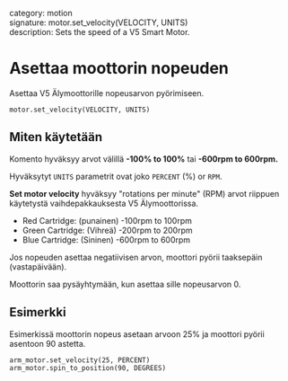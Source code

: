 category: motion  
signature: motor.set_velocity(VELOCITY, UNITS)  
description: Sets the speed of a V5 Smart Motor.

# Asettaa moottorin nopeuden

Asettaa V5 Älymoottorille nopeusarvon pyörimiseen.

```don 
motor.set_velocity(VELOCITY, UNITS)
```

## Miten käytetään

Komento hyväksyy arvot välillä **-100% to 100%** tai **-600rpm to 600rpm.**

Hyväksytyt `UNITS` parametrit ovat joko `PERCENT` (%) or `RPM`.

**Set motor velocity** hyväksyy  "rotations per minute" (RPM) arvot riippuen käytetystä vaihdepakkauksesta V5 Älymoottorissa.

* Red Cartridge: (punainen) -100rpm to 100rpm
* Green Cartridge: (Vihreä) -200rpm to 200rpm
* Blue Cartridge: (Sininen) -600rpm to 600rpm

Jos nopeuden asettaa negatiivisen arvon, moottori pyörii taaksepäin (vastapäivään).

Moottorin saa pysäyhtymään, kun asettaa sille nopeusarvon 0.

## Esimerkki

Esimerkissä moottorin nopeus asetaan arvoon 25% ja moottori pyörii asentoon 90 astetta.

```don
arm_motor.set_velocity(25, PERCENT)
arm_motor.spin_to_position(90, DEGREES)
```

<advanced>
</advanced>

